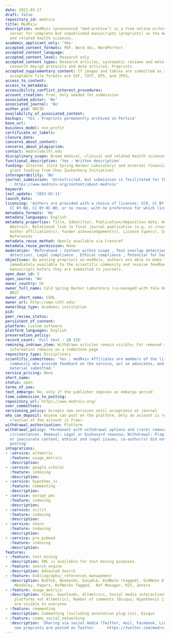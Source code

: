 ```yaml
---
date: 2022-03-17
draft: false
repository_id: medrxiv
title: MedRxiv
description: medRxiv (pronounced "med-archive") is a free online archive and distribution
  server for complete but unpublished manuscripts (preprints) in the medical, clinical,
  and related health sciences.
academic_applicant_only: 'Yes'
accepted_content_formats: PDF, Word doc, WordPerfect
accepted_content_language:
accepted_content_level: Research only
accepted_content_types: Research articles, systematic reviews and meta-analyses, clinical
  research design protocols and data articles, Preprints
accepted_supplementary_content: If images and tables are submitted as separate files,
  acceptable file formats are GIF, TIFF, EPS, and JPEG,
access_to_content:
access_to_metadata:
accessibility_conflict_interest_procedures:
account_creation: Free, Only needed for submission
associated_editor: 'No'
associated_journal: 'No'
author_pid: ORCID
availability_of_associated_content:
backups: 'Yes : Preprints permanently archived in Portico'
base_url:
business_model: non-profit
certificate_or_labels:
closure_date:
concerns_about_content:
concerns_about_plagiarism:
contact: medrxiv@cshl.edu
disciplinary_scope: Broad medical, clinical and related health sciences
functional_description: 'Yes : Written description'
funding: Internal (Cold Spring Harbor Laboratory) and external financial support (multiyear
  grant funding from Chan Zuckerberg Initiative)
interoperability: 'No'
journal_submission: 'Unrestricted, but submission is facilitated for those journals
  : https://www.medrxiv.org/content/about-medrxiv'
keyword:
last_update: '2022-02-11'
launch_date:
licensing: 'Authors are provided with a choice of licenses: CC0, CC BY, CC BY-NC,
  CC BY-ND, CC BY-NC-ND, or no reuse; with no preference for which license chosen'
metadata_formats: 'No'
metadata_languages: English
metadata_properties: Title, Identifier, Publication/deposition date, Author name(s),
  Abstract, Relational link to final journal publication (e.g. in crossref metadata),
  Author affiliation(s), Funder acknowledgement(s), License type(s), Subject category,
  References
metadata_reuse_method: Openly available via Crossref
metadata_reuse_permission: None
moderation: 'Beforehand : Content within scope , Text overlap detection (plagiarism
  detection), Legal compliance , Ethical compliance , Potential for harm if posted'
objectives: By posting preprints on medRxiv, authors are able to make their findings
  immediately available to the scientific community and receive feedback on draft
  manuscripts before they are submitted to journals.
open_doar_id: X
open_source: 'No'
owner_country: US
owner_full_name: Cold Spring Harbor Laboratory (co-managed with Yale University and
  BMJ)
owner_short_name: CSHL
owner_url: http://www.cshl.edu/
ownership_type: Academic institution
pid:
peer_review_status:
persistent_of_content:
platform: custom_software
platform_languages: English
preservation_policy:
record_count: 'Full text : 20 315'
remining_indrawn_item: Withdrawn articles remain visible; For removed articles, basic
  information remains on a tombstone page
repository_type: Disciplinary
scientific_committees: 'Yes : medRxiv Affiliates are members of the life sciences
  community who provide feedback on the service, act as advocates, and help in screening
  material submitted.'
service_pricing: None
short_name:
status: open
terms_of_use:
text_embargo: No, only if the publisher imposes an embargo period
time_submission_to_posting:
repository_url: https://www.medrxiv.org/
user_committees:
versioning_policy: Accepts new versions until acceptance at journal
who_can_deposit: Anyone can post on the platform. Only an account is required ( The
  creation of the account is free).
withdrawal_authorisation: Platform
withdrawal_policy: 'Permanent with withdrawal options and (rare) removal in extraneous
  circumstances. Removal: Legal or biohazard reasons; Withdrawal: Plagiarism, false
  or inaccurate content, ethical and legal issues, co-author(s) did not consent to
  posting'
integrations:
- :service: altmetric
  :feature: usage_metrics
  :description:
- :service: google_scholar
  :feature: indexing
  :description:
- :service: hypothes_is
  :feature: commenting
  :description:
- :service: europe_pmc
  :feature: indexing
  :description:
- :service: scilit
  :feature: indexing
  :description:
- :service: share
  :feature: indexing
  :description:
- :service: pre_pubmed
  :feature: indexing
  :description:
features:
- :feature: text_mining
  :description: XML is available for text mining purposes.
- :feature: search_engine
  :description: Advanced Search
- :feature: bibliographic_references_management
  :description: BibTeX, Bookends, EasyBib, EndNote (tagged), EndNote 8 (xml), Medlars,
    Mendeley, Papers, RefWorks Tagged,  Ref Manager, RIS, Zotero
- :feature: usage_metrics
  :description: Views, Downloads, Altmetrics, Social media interactions (from individual
    platforms not Altmetric), Number of comments (Disqus; Hypothesis if loaded). Those
    are visible to everyone
- :feature: commenting
  :description: Commenting (including annotation plug-ins), Disqus
- :feature: comms_social_networking
  :description: 'Sharing via social media (Twitter, mail, Facebook, LinkedIn). All
    new preprints are posted on Twitter      https://twitter.com/medrxivpreprint'
---
```



